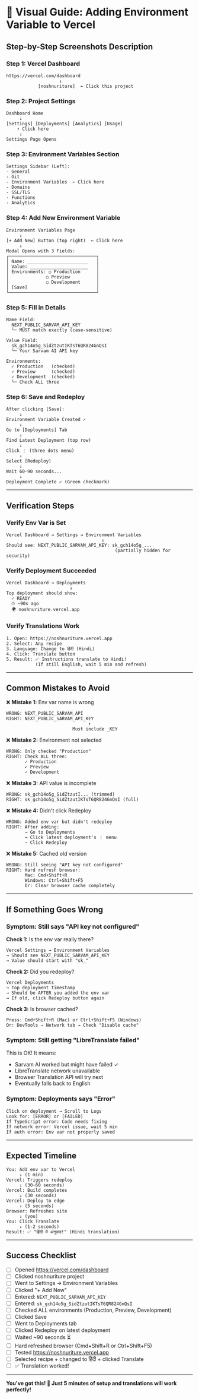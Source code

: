 # 📸 Visual Guide: Adding Environment Variable to Vercel

## Step-by-Step Screenshots Description

### Step 1: Vercel Dashboard
```
https://vercel.com/dashboard
                    ↓
            [noshnuriture]  ← Click this project
```

### Step 2: Project Settings
```
Dashboard Home
     ↓
[Settings] [Deployments] [Analytics] [Usage]
    ↑ Click here
     ↓
Settings Page Opens
```

### Step 3: Environment Variables Section
```
Settings Sidebar (Left):
- General
- Git
- Environment Variables  ← Click here
- Domains
- SSL/TLS
- Functions
- Analytics
```

### Step 4: Add New Environment Variable
```
Environment Variables Page
     ↓
[+ Add New] Button (top right)  ← Click here
     ↓
Modal Opens with 3 Fields:
┌─────────────────────────────────┐
│ Name: _______________________   │
│ Value: ______________________   │
│ Environments: ○ Production      │
│              ○ Preview          │
│              ○ Development      │
│ [Save]                          │
└─────────────────────────────────┘
```

### Step 5: Fill in Details
```
Name Field:
  NEXT_PUBLIC_SARVAM_API_KEY
  └─ MUST match exactly (case-sensitive)

Value Field:
  sk_gch14o5g_SidZtzutIKTsT6QR824GnQsI
  └─ Your Sarvam AI API key

Environments:
  ✓ Production   (checked)
  ✓ Preview      (checked)
  ✓ Development  (checked)
  └─ Check ALL three
```

### Step 6: Save and Redeploy
```
After clicking [Save]:
     ↓
Environment Variable Created ✓
     ↓
Go to [Deployments] Tab
     ↓
Find Latest Deployment (top row)
     ↓
Click ⋮ (three dots menu)
     ↓
Select [Redeploy]
     ↓
Wait 60-90 seconds...
     ↓
Deployment Complete ✓ (Green checkmark)
```

---

## Verification Steps

### Verify Env Var is Set
```
Vercel Dashboard → Settings → Environment Variables
                                    ↓
Should see: NEXT_PUBLIC_SARVAM_API_KEY: sk_gch14o5g_...
                                         (partially hidden for security)
```

### Verify Deployment Succeeded
```
Vercel Dashboard → Deployments
                        ↓
Top deployment should show:
  ✓ READY
  ⏱ ~90s ago
  🌍 noshnuriture.vercel.app
```

### Verify Translations Work
```
1. Open: https://noshnuriture.vercel.app
2. Select: Any recipe
3. Language: Change to हिंदी (Hindi)
4. Click: Translate button
5. Result: ✅ Instructions translate to Hindi!
           (If still English, wait 5 min and refresh)
```

---

## Common Mistakes to Avoid

❌ **Mistake 1:** Env var name is wrong
```
WRONG: NEXT_PUBLIC_SARVAM_API
RIGHT: NEXT_PUBLIC_SARVAM_API_KEY
                               ↑
                         Must include _KEY
```

❌ **Mistake 2:** Environment not selected
```
WRONG: Only checked "Production"
RIGHT: Check ALL three:
       ✓ Production
       ✓ Preview
       ✓ Development
```

❌ **Mistake 3:** API value is incomplete
```
WRONG: sk_gch14o5g_SidZtzutI... (trimmed)
RIGHT: sk_gch14o5g_SidZtzutIKTsT6QR824GnQsI (full)
```

❌ **Mistake 4:** Didn't click Redeploy
```
WRONG: Added env var but didn't redeploy
RIGHT: After adding:
       → Go to Deployments
       → Click latest deployment's ⋮ menu
       → Click Redeploy
```

❌ **Mistake 5:** Cached old version
```
WRONG: Still seeing "API key not configured"
RIGHT: Hard refresh browser:
       Mac: Cmd+Shift+R
       Windows: Ctrl+Shift+F5
       Or: Clear browser cache completely
```

---

## If Something Goes Wrong

### Symptom: Still says "API key not configured"

**Check 1:** Is the env var really there?
```
Vercel Settings → Environment Variables
→ Should see NEXT_PUBLIC_SARVAM_API_KEY
→ Value should start with "sk_"
```

**Check 2:** Did you redeploy?
```
Vercel Deployments
→ Top deployment timestamp
→ Should be AFTER you added the env var
→ If old, click Redeploy button again
```

**Check 3:** Is browser cached?
```
Press: Cmd+Shift+R (Mac) or Ctrl+Shift+F5 (Windows)
Or: DevTools → Network tab → Check "Disable cache"
```

### Symptom: Still getting "LibreTranslate failed"

This is OK! It means:
- Sarvam AI worked but might have failed ✓
- LibreTranslate network unavailable
- Browser Translation API will try next
- Eventually falls back to English

### Symptom: Deployments says "Error"

```
Click on deployment → Scroll to Logs
Look for: [ERROR] or [FAILED]
If TypeScript error: Code needs fixing
If network error: Vercel issue, wait 5 min
If auth error: Env var not properly saved
```

---

## Expected Timeline

```
You: Add env var to Vercel
     ↓ (1 min)
Vercel: Triggers redeploy
     ↓ (30-60 seconds)
Vercel: Build completes
     ↓ (30 seconds)
Vercel: Deploy to edge
     ↓ (5 seconds)
Browser: Refreshes site
     ↓ (you)
You: Click Translate
     ↓ (1-2 seconds)
Result: ✅ "हिंदी में अनुवाद!" (Hindi translation)
```

---

## Success Checklist

- [ ] Opened https://vercel.com/dashboard
- [ ] Clicked noshnuriture project
- [ ] Went to Settings → Environment Variables
- [ ] Clicked "+ Add New"
- [ ] Entered: `NEXT_PUBLIC_SARVAM_API_KEY`
- [ ] Entered: `sk_gch14o5g_SidZtzutIKTsT6QR824GnQsI`
- [ ] Checked ALL environments (Production, Preview, Development)
- [ ] Clicked Save
- [ ] Went to Deployments tab
- [ ] Clicked Redeploy on latest deployment
- [ ] Waited ~90 seconds ⏳
- [ ] Hard refreshed browser (Cmd+Shift+R or Ctrl+Shift+F5)
- [ ] Tested https://noshnuriture.vercel.app
- [ ] Selected recipe + changed to हिंदी + clicked Translate
- [ ] ✅ Translation worked!

---

**You've got this! 🚀 Just 5 minutes of setup and translations will work perfectly!**
